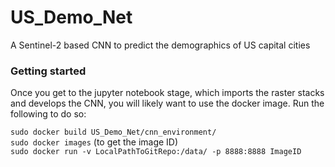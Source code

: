 # US_Demo_Net
A Sentinel-2 based CNN to predict the demographics of US capital cities


### Getting started

Once you get to the jupyter notebook stage, which imports the raster stacks and develops the CNN, you will likely want to use the docker image. Run the following to do so:

`sudo docker build US_Demo_Net/cnn_environment/` \
`sudo docker images` (to get the image ID) \
`sudo docker run -v LocalPathToGitRepo:/data/ -p 8888:8888 ImageID`
